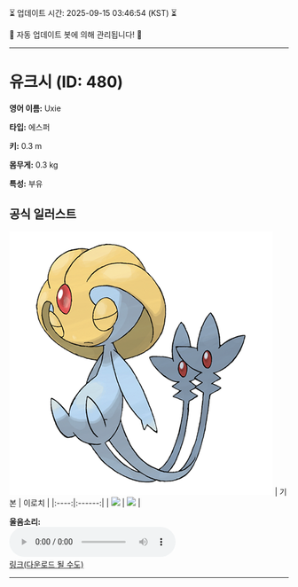 
⏳ 업데이트 시간: 2025-09-15 03:46:54 (KST) ⏳

🤖 자동 업데이트 봇에 의해 관리됩니다! 🤖

---

# 유크시 (ID: 480)
**영어 이름:** Uxie

**타입:** 에스퍼

**키:** 0.3 m

**몸무게:** 0.3 kg

**특성:** 부유

## 공식 일러스트
![](https://raw.githubusercontent.com/PokeAPI/sprites/master/sprites/pokemon/other/official-artwork/480.png)
| 기본 | 이로치 |
|:----:|:------:|
| <img src="http://play.pokemonshowdown.com/sprites/ani/uxie.gif" width="200"> | <img src="http://play.pokemonshowdown.com/sprites/ani-shiny/uxie.gif" width="200"> |

**울음소리:**<br><audio controls src="https://raw.githubusercontent.com/PokeAPI/cries/main/cries/pokemon/latest/480.ogg"></audio><br> [링크(다운로드 될 수도)](https://raw.githubusercontent.com/PokeAPI/cries/main/cries/pokemon/latest/480.ogg)


---
